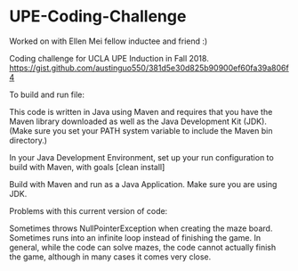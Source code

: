 # UPE-Coding-Challenge
Worked on with Ellen Mei fellow inductee and friend :) 

Coding challenge for UCLA UPE Induction in Fall 2018. https://gist.github.com/austinguo550/381d5e30d825b90900ef60fa39a806f4

To build and run file: 

This code is written in Java using Maven and requires that you have the Maven library downloaded as well as the Java Development Kit (JDK). (Make sure you set your PATH system variable to include the Maven bin directory.)

In your Java Development Environment, set up your run configuration to build with Maven, with goals [clean install]

Build with Maven and run as a Java Application. Make sure you are using JDK.

Problems with this current version of code:

Sometimes throws NullPointerException when creating the maze board. Sometimes runs into an infinite loop instead of finishing the game. In general, while the code can solve mazes, the code cannot actually finish the game, although in many cases it comes very close.

